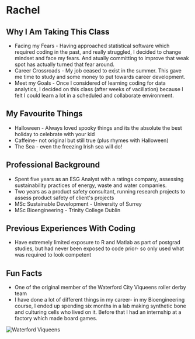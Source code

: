 # Rachel

## Why I Am Taking This Class
- Facing my Fears - Having approached statistical software which required coding in the past, and really struggled, I decided to change mindset and face my fears. And atually committing to improve that weak spot has actually turned that fear around.
- Career Crossroads - My job ceased to exist in the summer. This gave me time to study and some money to put towards career development. 
- Meet my Goals -  Once I considered  of learning coding for data analytics, I decided on this class (after weeks of vacillation) because I felt I could learn a lot in a scheduled and collaborate environment.

## My Favourite Things
- Halloween - Always loved spooky things and its the absolute the best holiday to celebrate with your kid
- Caffeine- not original but still true (plus rhymes with Halloween)
- The Sea - even the freezing Irish sea will do!

## Professional Background
- Spent five years as an ESG Analyst with a ratings company, assessing sustainability practices of energy, waste and water companies. 
- Two years as a product safety consultant, running research projects to assess product safety of client's projects
- MSc Sustainable Development - University of Surrey
- MSc Bioengineering - Trinity College Dublin 


## Previous Experiences With Coding
- Have extremely limited exposure to R and Matlab as part of postgrad studies, but had never been exposed to code prior- so only used what was required to look competent

## Fun Facts
- One of the original member of the Waterford City Viqueens roller derby team
- I have done a lot of different things in my career- in my Bioengineering course, I ended up spending six months in a lab making synthetic bone and culturing cells who lived on it. Before that I had an internship at a factory which made board games. 

![Waterford Viqueens](C:\Users\vardr.DESKTOP-R06GCLK\first-assignment-21-oct\viqueen.jpg)